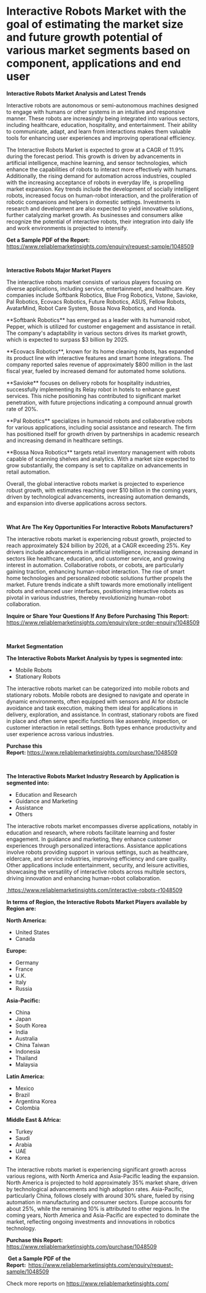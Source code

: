 <p><h1>Interactive Robots Market with the goal of estimating the market size and future growth potential of various market segments based on component, applications and end user</h1></p><p><strong>Interactive Robots Market Analysis and Latest Trends</strong></p>
<p><p>Interactive robots are autonomous or semi-autonomous machines designed to engage with humans or other systems in an intuitive and responsive manner. These robots are increasingly being integrated into various sectors, including healthcare, education, hospitality, and entertainment. Their ability to communicate, adapt, and learn from interactions makes them valuable tools for enhancing user experiences and improving operational efficiency.</p><p>The Interactive Robots Market is expected to grow at a CAGR of 11.9% during the forecast period. This growth is driven by advancements in artificial intelligence, machine learning, and sensor technologies, which enhance the capabilities of robots to interact more effectively with humans. Additionally, the rising demand for automation across industries, coupled with the increasing acceptance of robots in everyday life, is propelling market expansion. Key trends include the development of socially intelligent robots, increased focus on human-robot interaction, and the proliferation of robotic companions and helpers in domestic settings. Investments in research and development are also expected to yield innovative solutions, further catalyzing market growth. As businesses and consumers alike recognize the potential of interactive robots, their integration into daily life and work environments is projected to intensify.</p></p>
<p><strong>Get a Sample PDF of the Report:&nbsp;</strong> <a href="https://www.reliablemarketinsights.com/enquiry/request-sample/1048509?utm_campaign=2129&utm_medium=2&utm_source=Github&utm_content=ia&utm_term=20022025&utm_id=interactive-robots">https://www.reliablemarketinsights.com/enquiry/request-sample/1048509</a></p>
<p>&nbsp;</p>
<p><strong>Interactive Robots Major Market Players</strong></p>
<p><p>The interactive robots market consists of various players focusing on diverse applications, including service, entertainment, and healthcare. Key companies include Softbank Robotics, Blue Frog Robotics, Vstone, Savioke, Pal Robotics, Ecovacs Robotics, Future Robotics, ASUS, Fellow Robots, AvatarMind, Robot Care System, Bossa Nova Robotics, and Honda.</p><p>**Softbank Robotics** has emerged as a leader with its humanoid robot, Pepper, which is utilized for customer engagement and assistance in retail. The company's adaptability in various sectors drives its market growth, which is expected to surpass $3 billion by 2025.</p><p>**Ecovacs Robotics**, known for its home cleaning robots, has expanded its product line with interactive features and smart home integrations. The company reported sales revenue of approximately $800 million in the last fiscal year, fueled by increased demand for automated home solutions.</p><p>**Savioke** focuses on delivery robots for hospitality industries, successfully implementing its Relay robot in hotels to enhance guest services. This niche positioning has contributed to significant market penetration, with future projections indicating a compound annual growth rate of 20%.</p><p>**Pal Robotics** specializes in humanoid robots and collaborative robots for various applications, including social assistance and research. The firm has positioned itself for growth driven by partnerships in academic research and increasing demand in healthcare settings.</p><p>**Bossa Nova Robotics** targets retail inventory management with robots capable of scanning shelves and analytics. With a market size expected to grow substantially, the company is set to capitalize on advancements in retail automation.</p><p>Overall, the global interactive robots market is projected to experience robust growth, with estimates reaching over $10 billion in the coming years, driven by technological advancements, increasing automation demands, and expansion into diverse applications across sectors.</p></p>
<p>&nbsp;</p>
<p><strong>What Are The Key Opportunities For Interactive Robots Manufacturers?</strong></p>
<p><p>The interactive robots market is experiencing robust growth, projected to reach approximately $24 billion by 2026, at a CAGR exceeding 25%. Key drivers include advancements in artificial intelligence, increasing demand in sectors like healthcare, education, and customer service, and growing interest in automation. Collaborative robots, or cobots, are particularly gaining traction, enhancing human-robot interaction. The rise of smart home technologies and personalized robotic solutions further propels the market. Future trends indicate a shift towards more emotionally intelligent robots and enhanced user interfaces, positioning interactive robots as pivotal in various industries, thereby revolutionizing human-robot collaboration.</p></p>
<p><strong>Inquire or Share Your Questions If Any Before Purchasing This Report:</strong> <a href="https://www.reliablemarketinsights.com/enquiry/pre-order-enquiry/1048509?utm_campaign=2129&utm_medium=2&utm_source=Github&utm_content=ia&utm_term=20022025&utm_id=interactive-robots">https://www.reliablemarketinsights.com/enquiry/pre-order-enquiry/1048509</a></p>
<p>&nbsp;</p>
<p><strong>Market Segmentation</strong></p>
<p><strong>The Interactive Robots Market Analysis by types is segmented into:</strong></p>
<p><ul><li>Mobile Robots</li><li>Stationary Robots</li></ul></p>
<p><p>The interactive robots market can be categorized into mobile robots and stationary robots. Mobile robots are designed to navigate and operate in dynamic environments, often equipped with sensors and AI for obstacle avoidance and task execution, making them ideal for applications in delivery, exploration, and assistance. In contrast, stationary robots are fixed in place and often serve specific functions like assembly, inspection, or customer interaction in retail settings. Both types enhance productivity and user experience across various industries.</p></p>
<p><strong>Purchase this Report:&nbsp;</strong><a href="https://www.reliablemarketinsights.com/purchase/1048509?utm_campaign=2129&utm_medium=2&utm_source=Github&utm_content=ia&utm_term=20022025&utm_id=interactive-robots">https://www.reliablemarketinsights.com/purchase/1048509</a></p>
<p>&nbsp;</p>
<p><strong>The Interactive Robots Market Industry Research by Application is segmented into:</strong></p>
<p><ul><li>Education and Research</li><li>Guidance and Marketing</li><li>Assistance</li><li>Others</li></ul></p>
<p><p>The interactive robots market encompasses diverse applications, notably in education and research, where robots facilitate learning and foster engagement. In guidance and marketing, they enhance customer experiences through personalized interactions. Assistance applications involve robots providing support in various settings, such as healthcare, eldercare, and service industries, improving efficiency and care quality. Other applications include entertainment, security, and leisure activities, showcasing the versatility of interactive robots across multiple sectors, driving innovation and enhancing human-robot collaboration.</p></p>
<p><a href="https://www.reliablemarketinsights.com/interactive-robots-r1048509?utm_campaign=2129&utm_medium=2&utm_source=Github&utm_content=ia&utm_term=20022025&utm_id=interactive-robots">&nbsp;https://www.reliablemarketinsights.com/interactive-robots-r1048509</a></p>
<p><strong>In terms of Region, the Interactive Robots Market Players available by Region are:</strong></p>
<p>
    <p> <strong> North America: </strong>
        <ul>
            <li>United States</li>
            <li>Canada</li>
        </ul>
        </p> 
    <p> <strong> Europe: </strong>
        <ul>
            <li>Germany</li>
            <li>France</li>
            <li>U.K.</li>
            <li>Italy</li>
            <li>Russia</li>
        </ul>
        </p> 
    <p> <strong> Asia-Pacific: </strong>
        <ul>
            <li>China</li>
            <li>Japan</li>
            <li>South Korea</li>
            <li>India</li>
            <li>Australia</li>
            <li>China Taiwan</li>
            <li>Indonesia</li>
            <li>Thailand</li>
            <li>Malaysia</li>
        </ul>
        </p> 
    <p> <strong> Latin America: </strong>
        <ul>
            <li>Mexico</li>
            <li>Brazil</li>
            <li>Argentina Korea</li>
            <li>Colombia</li>
        </ul>
        </p> 
    <p> <strong> Middle East & Africa: </strong>
        <ul>
            <li>Turkey</li>
            <li>Saudi</li>
            <li>Arabia</li>
            <li>UAE</li>
            <li>Korea</li>
        </ul>
    </p>
    </p>
<p><p>The interactive robots market is experiencing significant growth across various regions, with North America and Asia-Pacific leading the expansion. North America is projected to hold approximately 35% market share, driven by technological advancements and high adoption rates. Asia-Pacific, particularly China, follows closely with around 30% share, fueled by rising automation in manufacturing and consumer sectors. Europe accounts for about 25%, while the remaining 10% is attributed to other regions. In the coming years, North America and Asia-Pacific are expected to dominate the market, reflecting ongoing investments and innovations in robotics technology.</p></p>
<p><strong>Purchase this Report: </strong><a href="https://www.reliablemarketinsights.com/purchase/1048509?utm_campaign=2129&utm_medium=2&utm_source=Github&utm_content=ia&utm_term=20022025&utm_id=interactive-robots">https://www.reliablemarketinsights.com/purchase/1048509</a></p>
<p>&nbsp;<strong>Get a Sample PDF of the Report:&nbsp;&nbsp;</strong><a href="https://www.reliablemarketinsights.com/enquiry/request-sample/1048509?utm_campaign=2129&utm_medium=2&utm_source=Github&utm_content=ia&utm_term=20022025&utm_id=interactive-robots">https://www.reliablemarketinsights.com/enquiry/request-sample/1048509</a></p>
<p><strong></strong></p>
<p>Check more reports on <a href="https://www.reliablemarketinsights.com/?utm_campaign=2129&utm_medium=2&utm_source=Github&utm_content=ia&utm_term=20022025&utm_id=interactive-robots">https://www.reliablemarketinsights.com/</a></p>
